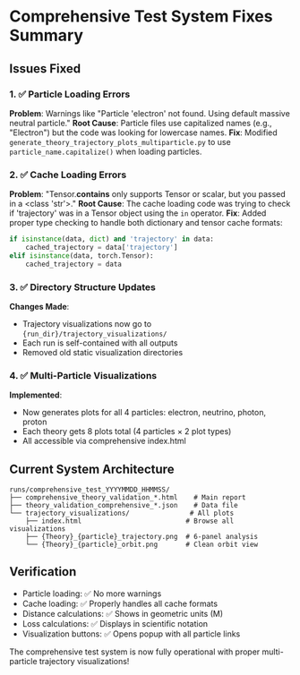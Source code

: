# Comprehensive Test System Fixes Summary

## Issues Fixed

### 1. ✅ Particle Loading Errors
**Problem**: Warnings like "Particle 'electron' not found. Using default massive neutral particle."
**Root Cause**: Particle files use capitalized names (e.g., "Electron") but the code was looking for lowercase names.
**Fix**: Modified `generate_theory_trajectory_plots_multiparticle.py` to use `particle_name.capitalize()` when loading particles.

### 2. ✅ Cache Loading Errors  
**Problem**: "Tensor.__contains__ only supports Tensor or scalar, but you passed in a <class 'str'>."
**Root Cause**: The cache loading code was trying to check if 'trajectory' was in a Tensor object using the `in` operator.
**Fix**: Added proper type checking to handle both dictionary and tensor cache formats:
```python
if isinstance(data, dict) and 'trajectory' in data:
    cached_trajectory = data['trajectory']
elif isinstance(data, torch.Tensor):
    cached_trajectory = data
```

### 3. ✅ Directory Structure Updates
**Changes Made**:
- Trajectory visualizations now go to `{run_dir}/trajectory_visualizations/`
- Each run is self-contained with all outputs
- Removed old static visualization directories

### 4. ✅ Multi-Particle Visualizations
**Implemented**:
- Now generates plots for all 4 particles: electron, neutrino, photon, proton
- Each theory gets 8 plots total (4 particles × 2 plot types)
- All accessible via comprehensive index.html

## Current System Architecture

```
runs/comprehensive_test_YYYYMMDD_HHMMSS/
├── comprehensive_theory_validation_*.html    # Main report
├── theory_validation_comprehensive_*.json    # Data file
└── trajectory_visualizations/               # All plots
    ├── index.html                          # Browse all visualizations
    ├── {Theory}_{particle}_trajectory.png  # 6-panel analysis
    └── {Theory}_{particle}_orbit.png       # Clean orbit view
```

## Verification
- Particle loading: ✅ No more warnings
- Cache loading: ✅ Properly handles all cache formats
- Distance calculations: ✅ Shows in geometric units (M)
- Loss calculations: ✅ Displays in scientific notation
- Visualization buttons: ✅ Opens popup with all particle links

The comprehensive test system is now fully operational with proper multi-particle trajectory visualizations!